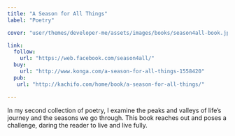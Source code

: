 ```yaml
---
title: "A Season for All Things"
label: "Poetry"

cover: "user/themes/developer-me/assets/images/books/season4all-book.jpeg"

link:
  follow: 
    url: "https://web.facebook.com/season4all/"
  buy:
    url: "http://www.konga.com/a-season-for-all-things-1558420"
  pub:
   url: "http://kachifo.com/home/book/a-season-for-all-things/"

---
```

In my second collection of poetry, I examine the peaks and valleys of life’s journey
and the seasons we go through. This book reaches out and poses a challenge, daring
the reader to live and live fully.
